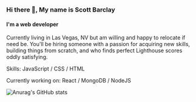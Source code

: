 ### Hi there 👋, My name is Scott Barclay
#### I'm a web developer

Currently living in Las Vegas, NV but am
willing and happy to relocate if need be. You'll be hiring
someone with a passion for acquiring new skills, building
things from scratch, and who finds perfect Lighthouse
scores oddly satisfying. 

Skills: JavaScript / CSS / HTML

Currently working on: React / MongoDB / NodeJS







![Anurag's GitHub stats](https://github-readme-stats.vercel.app/api?username=sbrcly&theme=darcula&show_icons=true)

